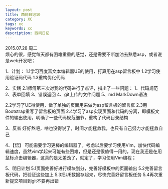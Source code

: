 ```yaml
---
layout: post
title: 西祠日记10
category: XC
tags: xc
keywords: xc
description: 西祠日记
---
```


2015.07.28 周二   
烦心的很，感觉每天都有困难重重的感觉，还是需要不断加油去熟悉asp，或者说是web开发吧；

1、计划：
1.1学习百度富文本编辑器UE的使用，打算用在asp留言板中
1.2学习使用验证码代码
1.3重构优化代码

2、实践
2.1师傅第三次对我的代码进行了点评，指出了一些问题：
1、代码规范
2、表单回填
3、错误返回
4、git上传的文件问题
5、md MarkDown语法

2.2学习了UE得使用，做了单独的页面用来做为asp留言板的留言框
2.3用Bootstrap重写了留言板的页面
2.4学习了asp实现页面和代码的分离，即模板文件的输出使用，明确了一些代码规范细节，重构了代码目录结构

3、反省
好好熬吧，啥也没得说了，时间才能拯救我，也只有自己努力才能拯救自己

4、【悟】
可能需要学习更棒的编辑器了，考虑以后要学习使用Vim，加快代码编辑速度，虽然vim学起来可能有些困难，但是还是很值得一用的，现在我还是在用鼠标点击编辑器，这真的是太差劲了，就定了，学习使用Vim编程；

5、明日计划
5.1页面完善好进行模块划分，完善好模板中的页面输出
5.2完善留言板代码，把验证这些加上
5.3把UE数据存起来，尽快完善好留言板任务
5.4再次重新提交项目到git不要再出错
